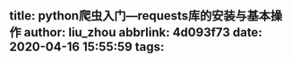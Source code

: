 title: python爬虫入门—requests库的安装与基本操作
author: liu_zhou
abbrlink: 4d093f73
date: 2020-04-16 15:55:59
tags:
---
